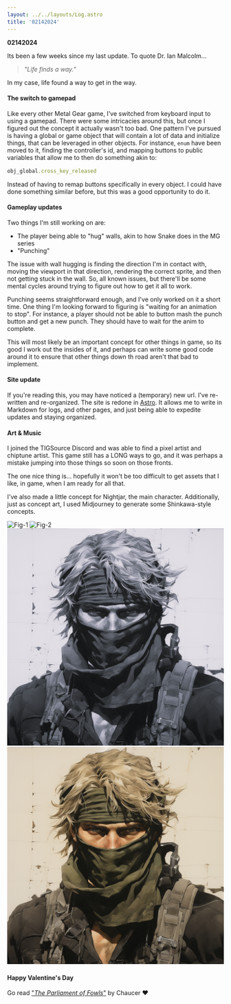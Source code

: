 ```yaml
---
layout: ../../layouts/Log.astro
title: '02142024'
---
```


**02142024**

Its been a few weeks since my last update. To quote Dr. Ian Malcolm...

> _"Life finds a way."_

In my case, life found a way to get in the way.

#### The switch to gamepad

Like every other Metal Gear game, I've switched from keyboard input to using a gamepad. There were some
intricacies around this, but once I figured out the concept it actually wasn't too bad. One pattern
I've pursued is having a global or game object that will contain a lot of data and initialize things,
that can be leveraged in other objects. For instance, `enum` have been moved to it, finding the
controller's id, and mapping buttons to public variables that allow me to then do something akin to:

```rb
obj_global.cross_key_released
```

Instead of having to remap buttons specifically in every object. I could have done something similar
before, but this was a good opportunity to do it.

#### Gameplay updates

Two things I'm still working on are:

- The player being able to "hug" walls, akin to how Snake does in the MG series
- "Punching"

The issue with wall hugging is finding the direction I'm in contact with, moving the viewport in
that direction, rendering the correct sprite, and then not getting stuck in the wall. So, all known
issues, but there'll be some mental cycles around trying to figure out how to get it all to work.

Punching seems straightforward enough, and I've only worked on it a short time. One thing I'm looking
forward to figuring is "waiting for an animation to stop". For instance, a player should not be able
to button mash the punch button and get a new punch. They should have to wait for the anim to complete.

This will most likely be an important concept for other things in game, so its good I work out the
insides of it, and perhaps can write some good code around it to ensure that other things down th
road aren't that bad to implement.

#### Site update

If you're reading this, you may have noticed a (temporary) new url. I've re-written and re-organized.
The site is redone in [Astro](https://astro.build). It allows me to write in Markdown for logs, and other pages, and just
being able to expedite updates and staying organized.

#### Art & Music

I joined the TIGSource Discord and was able to find a pixel artist and chiptune artist. This game still
has a LONG ways to go, and it was perhaps a mistake jumping into those things so soon on those fronts.

The one nice thing is... hopefully it won't be too difficult to get assets that I like, in game, when
I am ready for all that.

I've also made a little concept for Nightjar, the main character. Additionally, just as concept art,
I used Midjourney to generate some Shinkawa-style concepts.

![Fig-1](../../../public/logs/02142024/fig-1.jpg)
![Fig-2](../../../public/logs/02142024/fig-2.png)
![Fig-3](../../../public/logs/02142024/fig-3.png)
![Fig-4](../../../public/logs/02142024/fig-4.png)

#### Happy Valentine's Day

Go read ["_The Parliament of Fowls_"](https://www.potw.org/archive/potw313.html) by Chaucer ❤️
